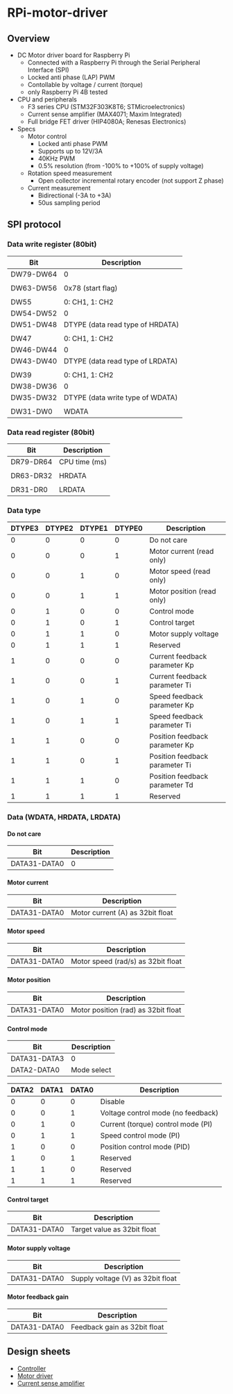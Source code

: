 # RPi-motor-driver

## Overview

+ DC Motor driver board for Raspberry Pi
  + Connected with a Raspberry Pi through the Serial Peripheral Interface (SPI)
  + Locked anti phase (LAP) PWM
  + Contollable by voltage / current (torque)
  + only Raspberry Pi 4B tested
+ CPU and peripherals
  + F3 series CPU (STM32F303K8T6; STMicroelectronics)
  + Current sense amplifier (MAX4071; Maxim Integrated)
  + Full bridge FET driver (HIP4080A; Renesas Electronics)
+ Specs
  + Motor control
    + Locked anti phase PWM
    + Supports up to 12V/3A
    + 40KHz PWM
    + 0.5% resolution (from -100% to +100% of supply voltage)
  + Rotation speed measurement
    + Open collector incremental rotary encoder (not support Z phase)
  + Current measurement
    + Bidirectional (-3A to +3A)
    + 50us sampling period

## SPI protocol

### Data write register (80bit)

| Bit | Description |
| - | - |
| DW79-DW64 | 0 |
|||
| DW63-DW56 | 0x78 (start flag) |
|||
| DW55 | 0: CH1, 1: CH2 |
| DW54-DW52 | 0 |
| DW51-DW48 | DTYPE (data read type of HRDATA) |
|||
| DW47 | 0: CH1, 1: CH2 |
| DW46-DW44 | 0 |
| DW43-DW40 | DTYPE (data read type of LRDATA) |
|||
| DW39 | 0: CH1, 1: CH2 |
| DW38-DW36 | 0 |
| DW35-DW32 | DTYPE (data write type of WDATA) |
|||
| DW31-DW0 | WDATA |

### Data read register (80bit)

| Bit | Description |
| - | - |
| DR79-DR64 | CPU time (ms) |
|||
| DR63-DR32 | HRDATA |
|||
| DR31-DR0 | LRDATA |

### Data type

| DTYPE3 | DTYPE2 | DTYPE1 | DTYPE0 | Description |
| - | - | - | - | - |
| 0 | 0 | 0 | 0 | Do not care |
| 0 | 0 | 0 | 1 | Motor current (read only) |
| 0 | 0 | 1 | 0 | Motor speed (read only) |
| 0 | 0 | 1 | 1 | Motor position (read only) |
| 0 | 1 | 0 | 0 | Control mode |
| 0 | 1 | 0 | 1 | Control target |
| 0 | 1 | 1 | 0 | Motor supply voltage |
| 0 | 1 | 1 | 1 | Reserved |
| 1 | 0 | 0 | 0 | Current feedback parameter Kp |
| 1 | 0 | 0 | 1 | Current feedback parameter Ti |
| 1 | 0 | 1 | 0 | Speed feedback parameter Kp |
| 1 | 0 | 1 | 1 | Speed feedback parameter Ti |
| 1 | 1 | 0 | 0 | Position feedback parameter Kp |
| 1 | 1 | 0 | 1 | Position feedback parameter Ti |
| 1 | 1 | 1 | 0 | Position feedback parameter Td |
| 1 | 1 | 1 | 1 | Reserved |

### Data (WDATA, HRDATA, LRDATA)

#### Do not care

| Bit | Description |
| - | - |
| DATA31-DATA0 | 0 |

#### Motor current

| Bit | Description |
| - | - |
| DATA31-DATA0 | Motor current (A) as 32bit float |

#### Motor speed

| Bit | Description |
| - | - |
| DATA31-DATA0 | Motor speed (rad/s) as 32bit float |

#### Motor position

| Bit | Description |
| - | - |
| DATA31-DATA0 | Motor position (rad) as 32bit float |

#### Control mode

| Bit | Description |
| - | - |
| DATA31-DATA3 | 0 |
| DATA2-DATA0 | Mode select |

| DATA2 | DATA1 | DATA0 | Description |
| - | - | - | - |
| 0 | 0 | 0 | Disable |
| 0 | 0 | 1 | Voltage control mode (no feedback) |
| 0 | 1 | 0 | Current (torque) control mode (PI) |
| 0 | 1 | 1 | Speed control mode (PI) |
| 1 | 0 | 0 | Position control mode (PID) |
| 1 | 0 | 1 | Reserved |
| 1 | 1 | 0 | Reserved |
| 1 | 1 | 1 | Reserved |

#### Control target

| Bit | Description |
| - | - |
| DATA31-DATA0 | Target value as 32bit float |

#### Motor supply voltage

| Bit | Description |
| - | - |
| DATA31-DATA0 | Supply voltage (V) as 32bit float |

#### Motor feedback gain

| Bit | Description |
| - | - |
| DATA31-DATA0 | Feedback gain as 32bit float |

## Design sheets

+ [Controller](docs/Controller.md)
+ [Motor driver](docs/MotorDriver.md)
+ [Current sense amplifier](docs/CurrentSenseAmp.md)
